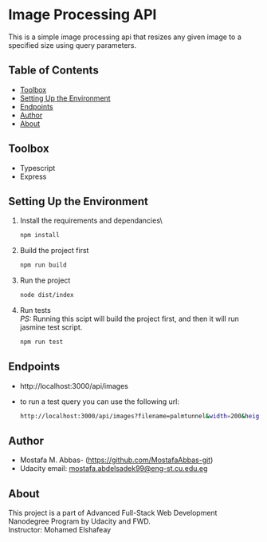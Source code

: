 # Image Processing API

This is a simple image processing api that resizes any given image to a specified size using query parameters.

## Table of Contents

- [Toolbox](#toolbox)
- [Setting Up the Environment](#setting-up-the-environment)
- [Endpoints ](#endpoints)
- [Author](#Author)
- [About](#about)

## Toolbox

- Typescript
- Express

## Setting Up the Environment

1. Install the requirements and dependancies\

   ```sh
   npm install
   ```

2. Build the project first

   ```sh
   npm run build
   ```

3. Run the project

   ```sh
   node dist/index
   ```

4. Run tests\
   _PS:_ Running this scipt will build the project first, and then it will run jasmine test script.
   ```sh
   npm run test
   ```

## Endpoints

- http://localhost:3000/api/images
  <br>
- to run a test query you can use the following url:

  ```sh
  http://localhost:3000/api/images?filename=palmtunnel&width=200&height=200
  ```

## Author

- Mostafa M. Abbas- (https://github.com/MostafaAbbas-git)
- Udacity email: mostafa.abdelsadek99@eng-st.cu.edu.eg

## About

This project is a part of Advanced Full-Stack Web Development Nanodegree Program by Udacity and FWD.\
Instructor: Mohamed Elshafeay

